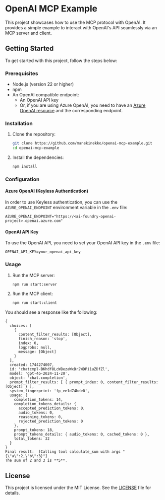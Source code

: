 # OpenAI MCP Example

This project showcases how to use the MCP protocol with OpenAI. It provides a simple example to interact with OpenAI's API seamlessly via an MCP server and client.

## Getting Started

To get started with this project, follow the steps below:

### Prerequisites

- Node.js (version 22 or higher)
- npm
- An OpenAI compatible endpoint:
  - An OpenAI API key
  - Or, if you are using Azure OpenAI, you need to have an [Azure OpenAI resource](https://learn.microsoft.com/en-us/azure/ai-services/openai/chatgpt-quickstart?tabs=keyless%2Ctypescript-keyless%2Cpython-new%2Ccommand-line&pivots=programming-language-javascript) and the corresponding endpoint.

### Installation

1. Clone the repository:

   ```bash
   git clone https://github.com/manekinekko/openai-mcp-example.git
   cd openai-mcp-example
   ```

2. Install the dependencies:
   ```bash
   npm install
   ```

### Configuration

#### Azure OpenAI (Keyless Authentication)

In order to use Keyless authentication, you can use the `AZURE_OPENAI_ENDPOINT` environment variable in the `.env` file:

```env
AZURE_OPENAI_ENDPOINT="https://<ai-foundry-openai-project>.openai.azure.com"
```

#### OpenAI API Key

To use the OpenAI API, you need to set your OpenAI API key in the `.env` file:

```env
OPENAI_API_KEY=your_openai_api_key
```

### Usage

1. Run the MCP server:

   ```bash
   npm run start:server
   ```

2. Run the MCP client:
   ```bash
   npm run start:client
   ```

You should see a response like the following:

```text
{
  choices: [
    {
      content_filter_results: [Object],
      finish_reason: 'stop',
      index: 0,
      logprobs: null,
      message: [Object]
    }
  ],
  created: 1744274007,
  id: 'chatcmpl-BKhdf8LcWBezaWxDr2WDPi1uZDfZl',
  model: 'gpt-4o-2024-11-20',
  object: 'chat.completion',
  prompt_filter_results: [ { prompt_index: 0, content_filter_results: [Object] } ],
  system_fingerprint: 'fp_ee1d74bde0',
  usage: {
    completion_tokens: 14,
    completion_tokens_details: {
      accepted_prediction_tokens: 0,
      audio_tokens: 0,
      reasoning_tokens: 0,
      rejected_prediction_tokens: 0
    },
    prompt_tokens: 18,
    prompt_tokens_details: { audio_tokens: 0, cached_tokens: 0 },
    total_tokens: 32
  }
}
Final result:  [Calling tool calculate_sum with args "{\"a\":2,\"b\":3}"]
The sum of 2 and 3 is **5**.
```

## License

This project is licensed under the MIT License. See the [LICENSE](LICENSE) file for details.
